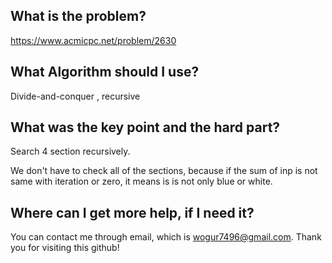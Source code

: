 ## What is the problem?

<https://www.acmicpc.net/problem/2630>

## What Algorithm should I use?

Divide-and-conquer , recursive

## What was the key point and the hard part?

Search 4 section recursively.

We don't have to check all of the sections, because if the sum of inp is not same with iteration or zero, it means is is not only blue or white.

## Where can I get more help, if I need it?

You can contact me through email, which is wogur7496@gmail.com.
Thank you for visiting this github!

